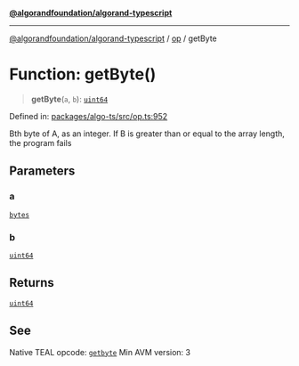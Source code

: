 [**@algorandfoundation/algorand-typescript**](../../README.md)

***

[@algorandfoundation/algorand-typescript](../../README.md) / [op](../README.md) / getByte

# Function: getByte()

> **getByte**(`a`, `b`): [`uint64`](../../index/type-aliases/uint64.md)

Defined in: [packages/algo-ts/src/op.ts:952](https://github.com/algorandfoundation/puya-ts/blob/main/packages/algo-ts/src/op.ts#L952)

Bth byte of A, as an integer. If B is greater than or equal to the array length, the program fails

## Parameters

### a

[`bytes`](../../index/type-aliases/bytes.md)

### b

[`uint64`](../../index/type-aliases/uint64.md)

## Returns

[`uint64`](../../index/type-aliases/uint64.md)

## See

Native TEAL opcode: [`getbyte`](https://dev.algorand.co/reference/algorand-teal/opcodes#getbyte)
Min AVM version: 3
